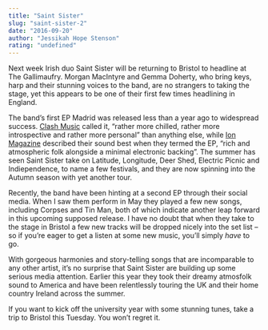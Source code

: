 ```yaml
---
title: "Saint Sister"
slug: "saint-sister-2"
date: "2016-09-20"
author: "Jessikah Hope Stenson"
rating: "undefined"
---
```


Next week Irish duo Saint Sister will be returning to Bristol to headline at The Gallimaufry. Morgan MacIntyre and Gemma Doherty, who bring keys, harp and their stunning voices to the band, are no strangers to taking the stage, yet this appears to be one of their first few times headlining in England.

The band’s first EP Madrid was released less than a year ago to widespread success. [Clash Music](http://clashmusic.com/news/premiere-saint-sister-madrid-ep) called it, “rather more chilled, rather more introspective and rather more personal” than anything else, while [Ion Magazine](http://www.ionmagazine.co.uk/all-scotland/whats-on/music/saint-sister-1002183) described their sound best when they termed the EP, “rich and atmospheric folk alongside a minimal electronic backing”. The summer has seen Saint Sister take on Latitude, Longitude, Deer Shed, Electric Picnic and Indiependence, to name a few festivals, and they are now spinning into the Autumn season with yet another tour.

Recently, the band have been hinting at a second EP through their social media. When I saw them perform in May they played a few new songs, including Corpses and Tin Man, both of which indicate another leap forward in this upcoming supposed release. I have no doubt that when they take to the stage in Bristol a few new tracks will be dropped nicely into the set list – so if you’re eager to get a listen at some new music, you’ll simply _have_ to go.

With gorgeous harmonies and story-telling songs that are incomparable to any other artist, it’s no surprise that Saint Sister are building up some serious media attention. Earlier this year they took their dreamy atmosfolk sound to America and have been relentlessly touring the UK and their home country Ireland across the summer.

If you want to kick off the university year with some stunning tunes, take a trip to Bristol this Tuesday. You won’t regret it.
